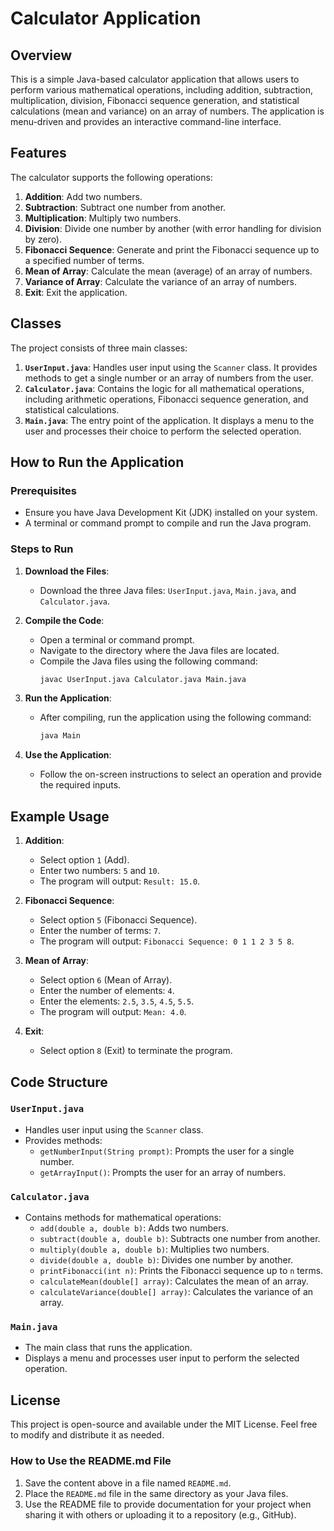 # Calculator Application

## Overview
This is a simple Java-based calculator application that allows users to perform various mathematical operations, including addition, subtraction, multiplication, division, Fibonacci sequence generation, and statistical calculations (mean and variance) on an array of numbers. The application is menu-driven and provides an interactive command-line interface.

## Features
The calculator supports the following operations:
1. **Addition**: Add two numbers.
2. **Subtraction**: Subtract one number from another.
3. **Multiplication**: Multiply two numbers.
4. **Division**: Divide one number by another (with error handling for division by zero).
5. **Fibonacci Sequence**: Generate and print the Fibonacci sequence up to a specified number of terms.
6. **Mean of Array**: Calculate the mean (average) of an array of numbers.
7. **Variance of Array**: Calculate the variance of an array of numbers.
8. **Exit**: Exit the application.

## Classes
The project consists of three main classes:
1. **`UserInput.java`**: Handles user input using the `Scanner` class. It provides methods to get a single number or an array of numbers from the user.
2. **`Calculator.java`**: Contains the logic for all mathematical operations, including arithmetic operations, Fibonacci sequence generation, and statistical calculations.
3. **`Main.java`**: The entry point of the application. It displays a menu to the user and processes their choice to perform the selected operation.

## How to Run the Application
### Prerequisites
- Ensure you have Java Development Kit (JDK) installed on your system.
- A terminal or command prompt to compile and run the Java program.

### Steps to Run
1. **Download the Files**:
   - Download the three Java files: `UserInput.java`, `Main.java`, and `Calculator.java`.

2. **Compile the Code**:
   - Open a terminal or command prompt.
   - Navigate to the directory where the Java files are located.
   - Compile the Java files using the following command:
     ```bash
     javac UserInput.java Calculator.java Main.java
     ```

3. **Run the Application**:
   - After compiling, run the application using the following command:
     ```bash
     java Main
     ```

4. **Use the Application**:
   - Follow the on-screen instructions to select an operation and provide the required inputs.

## Example Usage
1. **Addition**:
   - Select option `1` (Add).
   - Enter two numbers: `5` and `10`.
   - The program will output: `Result: 15.0`.

2. **Fibonacci Sequence**:
   - Select option `5` (Fibonacci Sequence).
   - Enter the number of terms: `7`.
   - The program will output: `Fibonacci Sequence: 0 1 1 2 3 5 8`.

3. **Mean of Array**:
   - Select option `6` (Mean of Array).
   - Enter the number of elements: `4`.
   - Enter the elements: `2.5`, `3.5`, `4.5`, `5.5`.
   - The program will output: `Mean: 4.0`.

4. **Exit**:
   - Select option `8` (Exit) to terminate the program.

## Code Structure
### `UserInput.java`
- Handles user input using the `Scanner` class.
- Provides methods:
  - `getNumberInput(String prompt)`: Prompts the user for a single number.
  - `getArrayInput()`: Prompts the user for an array of numbers.

### `Calculator.java`
- Contains methods for mathematical operations:
  - `add(double a, double b)`: Adds two numbers.
  - `subtract(double a, double b)`: Subtracts one number from another.
  - `multiply(double a, double b)`: Multiplies two numbers.
  - `divide(double a, double b)`: Divides one number by another.
  - `printFibonacci(int n)`: Prints the Fibonacci sequence up to `n` terms.
  - `calculateMean(double[] array)`: Calculates the mean of an array.
  - `calculateVariance(double[] array)`: Calculates the variance of an array.

### `Main.java`
- The main class that runs the application.
- Displays a menu and processes user input to perform the selected operation.

## License
This project is open-source and available under the MIT License. Feel free to modify and distribute it as needed.

### How to Use the README.md File
1. Save the content above in a file named `README.md`.
2. Place the `README.md` file in the same directory as your Java files.
3. Use the README file to provide documentation for your project when sharing it with others or uploading it to a repository (e.g., GitHub).
